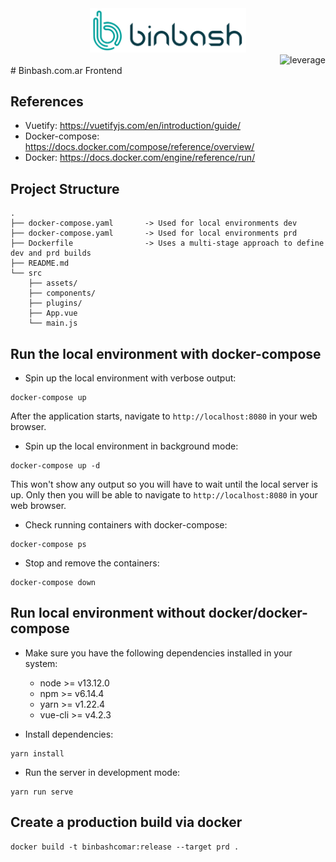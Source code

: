 <div align="center">
    <img src="https://raw.githubusercontent.com/binbashar/public-docker-images/master/%40doc/figures/binbash.png" 
    alt="binbash" width="250"/>
</div>
<div align="right">
  <img src="https://raw.githubusercontent.com/binbashar/public-docker-images/master/%40doc/figures/binbash-leverage-docker.png" 
  alt="leverage" width="130"/>
</div>
# Binbash.com.ar Frontend

## References
* Vuetify: https://vuetifyjs.com/en/introduction/guide/
* Docker-compose: https://docs.docker.com/compose/reference/overview/
* Docker: https://docs.docker.com/engine/reference/run/

## Project Structure
```
.
├── docker-compose.yaml       -> Used for local environments dev
├── docker-compose.yaml       -> Used for local environments prd 
├── Dockerfile                -> Uses a multi-stage approach to define dev and prd builds
├── README.md
└── src
    ├── assets/
    ├── components/
    ├── plugins/
    ├── App.vue
    └── main.js
```

## Run the local environment with docker-compose
* Spin up the local environment with verbose output:
```
docker-compose up
```
After the application starts, navigate to `http://localhost:8080` in your web browser.

* Spin up the local environment in background mode:
```
docker-compose up -d
```
This won't show any output so you will have to wait until the local server is up. Only then you will be able to navigate to `http://localhost:8080` in your web browser.

* Check running containers with docker-compose:
```
docker-compose ps
```

* Stop and remove the containers:
```
docker-compose down
```


## Run local environment without docker/docker-compose
* Make sure you have the following dependencies installed in your system:
  * node    >= v13.12.0
  * npm     >= v6.14.4
  * yarn    >= v1.22.4
  * vue-cli >= v4.2.3

* Install dependencies:
```
yarn install
```

* Run the server in development mode:
```
yarn run serve
```

## Create a production build via docker
```
docker build -t binbashcomar:release --target prd .
```

